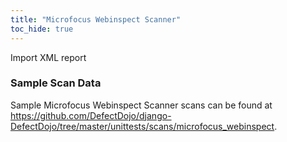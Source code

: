 ```yaml
---
title: "Microfocus Webinspect Scanner"
toc_hide: true
---
```

Import XML report

### Sample Scan Data
Sample Microfocus Webinspect Scanner scans can be found at https://github.com/DefectDojo/django-DefectDojo/tree/master/unittests/scans/microfocus_webinspect.